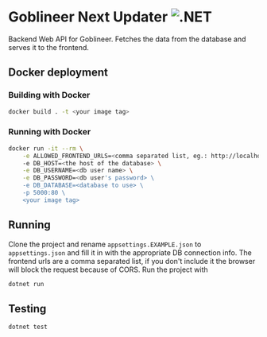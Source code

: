# Goblineer Next Updater ![.NET](https://github.com/Goblineer-AH/goblineer-next-api/workflows/.NET/badge.svg)

Backend Web API for Goblineer. Fetches the data from the database and serves it to the frontend.

## Docker deployment
### Building with Docker
```sh
docker build . -t <your image tag>
```

### Running with Docker
```sh
docker run -it --rm \
    -e ALLOWED_FRONTEND_URLS=<comma separated list, eg.: http://localhost:80,http://localhost:3001,http://localhost:3000>
    -e DB_HOST=<the host of the database> \
    -e DB_USERNAME=<db user name> \
    -e DB_PASSWORD=<db user's password> \
    -e DB_DATABASE=<database to use> \
    -p 5000:80 \
    <your image tag>
```

## Running
Clone the project and rename `appsettings.EXAMPLE.json` to `appsettings.json` and fill it in with the appropriate DB connection info.
The frontend urls are a comma separated list, if you don't include it the browser will block the request because of CORS.
Run the project with
```sh
dotnet run
```

## Testing
```
dotnet test
```
